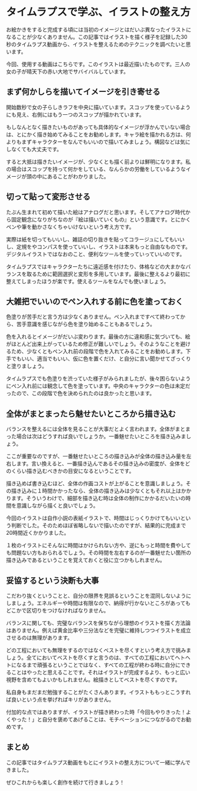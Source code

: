 # タイムラプスで学ぶ、イラストの整え方

お絵かきをすると完成する頃には当初のイメージとはだいぶ異なったイラストになることが少なくありません。この記事ではイラストを描く様子を記録した30秒のタイムラプス動画から、イラストを整えるためのテクニックを調べたいと思います。

今回、使用する動画はこちらです。このイラストは最近描いたものです。三人の女の子が晴天下の赤い大地でサバイバルしています。

## まず何かしらを描いてイメージを引き寄せる

開始数秒で女の子らしきラフを中央に描いています。スコップを使っているようにも見え、右側にはもう一つのスコップが描かれています。

もしなんとなく描きたいものがあっても具体的なイメージが浮かんでいない場合は、とにかく描き始めてみることをお勧めします。キャラ絵を描かれる方は、何よりもまずキャラクターをなんでもいいので描いてみましょう。構図などは気にしなくても大丈夫です。

すると大抵は描きたいイメージが、少なくとも描く前よりは鮮明になります。私の場合はスコップを持って何かをしている、なんらかの労働をしているようなイメージが頭の中にあることがわかりました。

## 切って貼って変形させる

たぶん生まれて初めて描いた絵はアナログだと思います。そしてアナログ時代から固定観念になりがちなのが『絵は描いていくもの』という意識です。とにかくペンや筆を動かさなくちゃいけないという考え方です。

実際は紙を切ってもいいし、雑誌の切り抜きを貼ってコラージュにしてもいいし、定規をやコンパスを使っていいし、イラストは本来もっと自由なものです。デジタルイラストではなおのこと、便利なツールを使っていっていいのです。

タイムラプスではキャラクターたちに遠近感を付けたり、体格などの大まかなバランスを取るために範囲選択と変形を多用しています。最後に整えるより最初に整えてしまったほうが楽です。使えるツールをなんでも使いましょう。

## 大雑把でいいのでペン入れする前に色を塗っておく

色塗りが苦手だと言う方は少なくありません。ペン入れまですべて終わってから、苦手意識を感じながら色を塗り始めることもあるでしょう。

色を入れるとイメージがだいぶ変わります。最後の方に違和感に気づいても、絵がほとんど出来上がっているため修正が難しいでしょう。そのようなことを避けるため、少なくともペン入れ前の段階で色を入れてみることをお勧めします。下手でもいい、適当でもいい、仮に色を置くだけ、と自分に言い聞かせてざっくりと塗りましょう。

タイムラプスでも色塗りを渋っていた様子がみられましたが、後々困らないようにペン入れ前には観念して色を塗っています。中央のキャラクターの色は未定だったので、この段階で色を決められたのは良かったと思います。

## 全体がまとまったら魅せたいところから描き込む

バランスを整えるには全体を見ることが大事だとよく言われます。全体がまとまった場合は次はどうすれば良いでしょうか。一番魅せたいところを描き込みましょう。

ここが重要なのですが、一番魅せたいところの描き込みが全体の描き込み量を左右します。言い換えると、一番描き込んであるその描き込みの密度が、全体をどのくらい描き込むべきかの目安になるということです。

描き込めば書き込むほど、全体の作画コストが上がることを意識しましょう。その描き込みに１時間かかったなら、全体の描き込みは少なくともそれ以上はかかります。そういうわけで、細部を描き込む時は全体の制作にかかるだいたいの時間を意識しながら描くと良いでしょう。

今回のイラストは自作小説の表紙イラストで、時間はじっくりかけてもいいという判断でした。そのためほぼ省略しないで描いたのですが、結果的に完成まで20時間近くかかりました。

１枚のイラストにそんなに時間はかけられない方や、逆にもっと時間を費やしても問題ない方もおられるでしょう。その時間を左右するのが一番魅せたい箇所の描き込みであるということを覚えておくと役に立つかもしれません。

## 妥協するという決断も大事

こだわり抜くということと、自分の限界を見誤るということを混同しないようにしましょう。エネルギーや時間は有限なので、納得が行かないところがあってもどこかで区切りをつけなければなりません。

バランスに関しても、完璧なバランスを保ちながら理想のイラストを描く方法論はありません。例えば黄金比率や三分法などを完璧に維持しつつイラストを成立させるのは無理があります。

どの工程においても無理をするのではなくベストを尽くすという考え方で挑みましょう。全てにおいてベストを尽くすと言うのは、すべての工程においてヘトヘトになるまで頑張るということではなく、すべての工程が終わる時に自分にできることはやったと思えることです。それはイラストが完成するより、もっと広い視野を含めてもよいかもしれません。絵描きとしてベストを尽くすのです。

私自身もまだまだ勉強することがたくさんあります。イラストももっとこうすれば良いという点を挙げればキリがありません。

付加的な点ではありますが、イラストが描き終わった時「今回もやりきった！よくやった！」と自分を褒めてあげることは、モチベーションにつながるのでお勧めです。

## まとめ

この記事ではタイムラプス動画をもとにイラストの整え方について一緒に学んできました。

ぜひこれからも楽しく創作を続けて行きましょう！